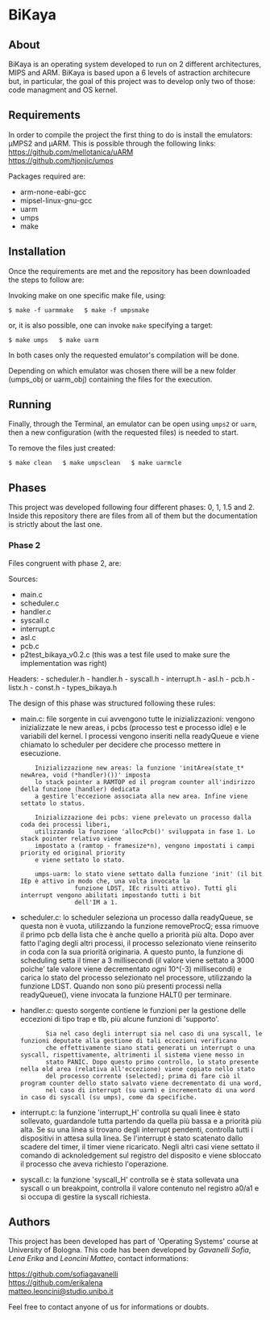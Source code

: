 # BiKaya

## About  

BiKaya is an operating system developed to run on 2 different architectures, MIPS and ARM. BiKaya is based upon a 6 levels of astraction architecure but, in particular, the goal of this project was to develop only two of those: code managment and OS kernel.  

## Requirements

In order to compile the project the first thing to do is install the emulators: µMPS2 and µARM.  This is possible through the following links:  
https://github.com/mellotanica/uARM  
https://github.com/tjonjic/umps

Packages required are:  
- arm-none-eabi-gcc
- mipsel-linux-gnu-gcc
- uarm 
- umps 
- make  

## Installation  

Once the requirements are met and the repository has been downloaded the steps to follow are:  

Invoking make on one specific make file, using:  

`$ make -f uarmmake  
$ make -f umpsmake`

or, it is also possible, one can invoke `make` specifying a target:  

`$ make umps  
$ make uarm`

In both cases only the requested emulator's compilation will be done.  

Depending on which emulator was chosen there will be a new folder (umps_obj or uarm_obj) containing the files for the execution.  

## Running  

Finally, through the Terminal, an emulator can be open using `umps2` or `uarm`, then a new configuration (with the requested files) is needed to start.  

To remove the files just created:

`$ make clean  
$ make umpsclean  
$ make uarmcle`  

## Phases  
This project was developed following four different phases: 0, 1, 1.5 and 2.  Inside this repository there are files from all of them but the documentation 
is strictly about the last one.

### Phase 2

Files congruent with phase 2, are:  

Sources: 
   - main.c
   - scheduler.c
   - handler.c
   - syscall.c
   - interrupt.c
   - asl.c
   - pcb.c
   - p2test_bikaya_v0.2.c (this was a test file used to make sure the implementation was right)

Headers:
    - scheduler.h
    - handler.h
    - syscall.h
    - interrupt.h
    - asl.h
    - pcb.h
    - listx.h
    - const.h
    - types_bikaya.h


The design of this phase was structured following these rules:  

- main.c: file sorgente in cui avvengono tutte le inizializzazioni: vengono inizializzate le new areas,
          i pcbs (processo test e processo idle) e le variabili del kernel. 
          I processi vengono inseriti nella readyQueue e viene chiamato lo scheduler per decidere che processo 
          mettere in esecuzione. 
          
          Inizializzazione new areas: la funzione 'initArea(state_t* newArea, void (*handler)())' imposta
          lo stack pointer a RAMTOP ed il program counter all'indirizzo della funzione (handler) dedicata 
          a gestire l'eccezione associata alla new area. Infine viene settato lo status.
          
          Inizializzazione dei pcbs: viene prelevato un processo dalla coda dei processi liberi, 
          utilizzando la funzione 'allocPcb()' sviluppata in fase 1. Lo stack pointer relativo viene 
          impostato a (ramtop - framesize*n), vengono impostati i campi priority ed original priority 
          e viene settato lo stato.
          
          umps-uarm: lo stato viene settato dalla funzione 'init' (il bit IEp è attivo in modo che, una volta invocata la 
                     funzione LDST, IEc risulti attivo). Tutti gli interrupt vengono abilitati impostando tutti i bit 
                     dell'IM a 1.
           

- scheduler.c: lo scheduler seleziona un processo dalla readyQueue, se questa non è vuota, utilizzando la funzione
               removeProcQ; essa rimuove il primo pcb della lista che è anche quello a priorità più alta. Dopo aver fatto
               l'aging degli altri processi, il processo selezionato viene reinserito in coda con la sua priorità originaria.
               A questo punto, la funzione di scheduling setta il timer a 3 millisecondi (il valore viene settato a 3000 poiche'
               tale valore viene decrementato ogni 10^(-3) millisecondi) e carica lo stato del processo selezionato nel processore,
               utilizzando la funzione LDST.
               Quando non sono più presenti processi nella readyQueue(), viene invocata la funzione HALT() per terminare.

- handler.c: questo sorgente contiene le funzioni per la gestione delle eccezioni di tipo trap e tlb, più alcune funzioni di 'supporto'.
          
             Sia nel caso degli interrupt sia nel caso di una syscall, le funzioni deputate alla gestione di tali eccezioni verificano
             che effettivamente siano stati generati un interrupt o una syscall, rispettivamente, altrimenti il sistema viene messo in 
             stato PANIC. Dopo questo primo controllo, lo stato presente nella old area (relativa all'eccezione) viene copiato nello stato 
             del processo corrente (selected); prima di fare ciò il program counter dello stato salvato viene decrementato di una word, 
             nel caso di interrupt (su uarm) e incrementato di una word in caso di syscall (su umps), come da specifiche.
             
- interrupt.c: la funzione 'interrupt_H' controlla su quali linee è stato sollevato, guardandole tutta partendo da quella più bassa e a priorità 
               più alta. Se su una linea si trovano degli interrupt pendenti, controlla tutti i dispositivi in attesa sulla linea. 
               Se l'interrupt è stato scatenato dallo scadere del timer, il timer viene ricaricato.
               Negli altri casi viene settato il comando di acknoledgement sul registro del disposito e viene sbloccato il processo che aveva 
               richiesto l'operazione.
             
- syscall.c: la funzione 'syscall_H' controlla se è stata sollevata una syscall o un breakpoint, controlla il valore contenuto nel registro a0/a1 e 
             si occupa di gestire la syscall richiesta.  
             
             
## Authors  

This project has been developed has part of 'Operating Systems' course at University of Bologna. 
This code has been developed by *Gavanelli Sofia*, *Lena Erika* and *Leoncini Matteo*, contact informations:  

https://github.com/sofiagavanelli  
https://github.com/erikalena  
matteo.leoncini@studio.unibo.it

Feel free to contact anyone of us for informations or doubts.
